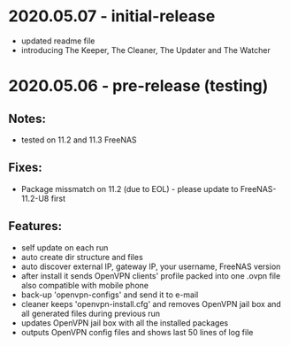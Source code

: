 # 2020.05.07 - initial-release
- updated readme file
- introducing The Keeper, The Cleaner, The Updater and The Watcher

# 2020.05.06 - pre-release (testing)
## Notes:
- tested on 11.2 and 11.3 FreeNAS

## Fixes:
- Package missmatch on 11.2 (due to EOL) - please update to FreeNAS-11.2-U8 first

## Features:
- self update on each run
- auto create dir structure and files
- auto discover external IP, gateway IP, your username, FreeNAS version
- after install it sends OpenVPN clients' profile packed into one .ovpn file also compatible with mobile phone
- back-up 'openvpn-configs' and send it to e-mail
- cleaner keeps 'openvpn-install.cfg' and removes OpenVPN jail box and all generated files during previous run
- updates OpenVPN jail box with all the installed packages
- outputs OpenVPN config files and shows last 50 lines of log file
